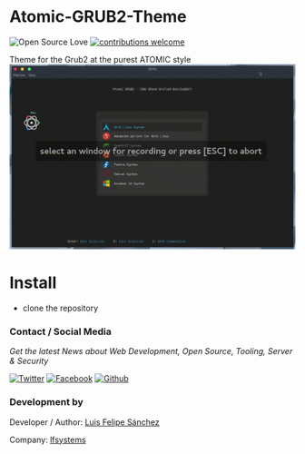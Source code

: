 # Atomic-GRUB2-Theme
![Open Source Love](https://badges.frapsoft.com/os/v1/open-source.png?v=103)
[![contributions welcome](https://img.shields.io/badge/contributions-welcome-brightgreen.svg?style=flat)](https://github.com/lfelipe1501/Nginxy/issues)

Theme for the Grub2 at the purest ATOMIC style
![Atomic-Theme](https://raw.githubusercontent.com/lfelipe1501/lfelipe-projects/master/AtomicGRUB/Atomic-GRUB2-theme.gif)

# Install

- clone the repository

### Contact / Social Media

*Get the latest News about Web Development, Open Source, Tooling, Server & Security*

[![Twitter](https://github.frapsoft.com/social/twitter.png)](https://twitter.com/lfelipe1501)
[![Facebook](https://github.frapsoft.com/social/facebook.png)](https://www.facebook.com/lfelipe1501)
[![Github](https://github.frapsoft.com/social/github.png)](https://github.com/lfelipe1501)

### Development by

Developer / Author: [Luis Felipe Sánchez](https://github.com/lfelipe1501)

Company: [lfsystems](https://www.lfsystems.com.co)
